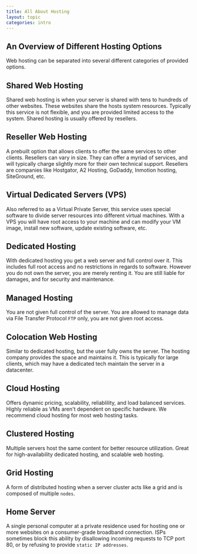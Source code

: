 ```yaml
---
title: All About Hosting
layout: topic
categories: intro
---
```


## An Overview of Different Hosting Options

Web hosting can be separated into several different categories of provided options.

## Shared Web Hosting

Shared web hosting is when your server is shared with tens to hundreds of other websites.
These websites share the hosts system resources. Typically this service is not flexible, and
you are provided limited access to the system. Shared hosting is usually offered by resellers.

## Reseller Web Hosting

A prebuilt option that allows clients to offer the same services to other clients. Resellers
can vary in size. They can offer a myriad of services, and will typically charge slightly more
for their own technical support. Resellers are companies like Hostgator, A2 Hosting, GoDaddy,
Inmotion hosting, SiteGround, etc.

## Virtual Dedicated Servers (VPS)

Also referred to as a Virtual Private Server, this service uses special software to divide server
resources into different virtual machines. With a VPS you will have root access to your machine
and can modify your VM image, install new software, update existing software, etc.

## Dedicated Hosting

With dedicated hosting you get a web server and full control over it. This includes full root access
and no restrictions in regards to software. However you do not own the server, you are merely renting
it. You are still liable for damages, and for security and maintenance.

## Managed Hosting

You are not given full control of the server. You are allowed to manage data via File Transfer Protocol
`FTP` only, you are not given root access.

## Colocation Web Hosting

Similar to dedicated hosting, but the user fully owns the server. The hosting company provides the
space and maintains it. This is typically for large clients, which may have a dedicated tech maintain
the server in a datacenter.

## Cloud Hosting

Offers dynamic pricing, scalability, reliablility, and load balanced services. Highly reliable as
VMs aren't dependent on specific hardware. We recommend cloud hosting for most web hosting tasks.

## Clustered Hosting

Multiple servers host the same content for better resource utilization. Great for high-availability dedicated
hosting, and scalable web hosting.

## Grid Hosting

A form of distributed hosting when a server cluster acts like a grid and is composed of multiple `nodes`.

## Home Server

A single personal computer at a private residence used for hosting one or more websites on a consumer-grade
broadband connection. ISPs sometimes block this ability by disallowing incoming requests to TCP port 80, or
by refusing to provide `static IP addresses`.
